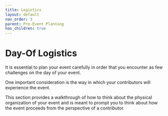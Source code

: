 ```yaml
---
title: Logistics
layout: default
nav_order: 3
parent: Pre-Event Planning
has_children: true
---
```


# Day-Of Logistics 

It is essential to plan your event carefully in order that you encounter as few challenges on the day of your event. 

One important consideration is the way in which your contributors will experience the event. 

This section provides a walkthrough of how to think about the physical organization of your event and is meant to prompt you to think about how the event proceeds from the perspective of a contributor. 